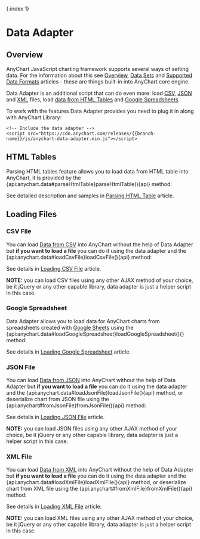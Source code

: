 {:index 1}
# Data Adapter

## Overview

AnyChart JavaScript charting framework supports several ways of setting data. For the information about this see [Overview](../Overview), [Data Sets](../Data_Sets) and [Supported Data Formats](../Supported_Data_Formats) articles - these are things built-in into AnyChart core engine.

Data Adapter is an additional script that can do even more: load [CSV](#csv_file), [JSON](#json_file) and [XML](#xml_file) files, load [data from HTML Tables](#html_tables) and [Google Spreadsheets](#google_spreadsheet).

To work with the features Data Adapter provides you need to plug it in along with AnyChart Library:

```
<!-- Include the data adapter -->
<script src="https://cdn.anychart.com/releases/{{branch-name}}/js/anychart-data-adapter.min.js"></script>
```

## HTML Tables

Parsing HTML tables feature allows you to load data from HTML table into AnyChart, it is provided by the {api:anychart.data#parseHtmlTable}parseHtmlTable(){api} method: 

See detailed description and samples in [Parsing HTML Table](Parsing_HTML_Table) article.

## Loading Files

### CSV File

You can load [Data from CSV](../Data_From_CSV) into AnyChart without the help of Data Adapter but **if you want to load a file** you can do it using the data adapter and the {api:anychart.data#loadCsvFile}loadCsvFile(){api} method:

See details in [Loading CSV File](Loading_CSV_File) article.

**NOTE:** you can load CSV files using any other AJAX method of your choice, be it jQuery or any other capable library, data adapter is just a helper script in this case.

### Google Spreadsheet

Data Adapter allows you to load data for AnyChart charts from spreadsheets created with [Google Sheets](https://www.google.com/sheets/about/) using the {api:anychart.data#loadGoogleSpreadsheet}loadGoogleSpreadsheet(){} method:

See details in [Loading Google Spreadsheet](Loading_Google_Spreadsheet) article.

### JSON File

You can load [Data from JSON](../Data_From_JSON) into AnyChart without the help of Data Adapter but **if you want to load a file** you can do it using the data adapter and the {api:anychart.data#loadJsonFile}loadJsonFile(){api} method, or deserialize chart from JSON file using the {api:anychart#fromJsonFile}fromJsonFile(){api} method:

See details in [Loading JSON File](Loading_JSON_File) article.

**NOTE:** you can load JSON files using any other AJAX method of your choice, be it jQuery or any other capable library, data adapter is just a helper script in this case.

### XML File

You can load [Data from XML](../Data_From_XML) into AnyChart without the help of Data Adapter but **if you want to load a file** you can do it using the data adapter and the {api:anychart.data#loadXmlFile}loadXmlFile(){api} method, or deserialize chart from XML file using the {api:anychart#fromXmlFile}fromXmlFile(){api} method:

See details in [Loading XML File](Loading_XML_File) article.

**NOTE:** you can load XML files using any other AJAX method of your choice, be it jQuery or any other capable library, data adapter is just a helper script in this case.
